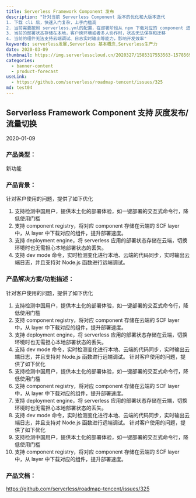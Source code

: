 ```yaml
---
title: Serverless Framework Component 发布
description: "针对当前 Serverless Component 版本的优化和大版本迭代
1. 下载 cli 后，快速入门复杂，上手门槛高
2. 当前需要按照 serverless.yml的配置，在部署阶段从 npm 下载对应的 component 进行部署，影响部署效率
3. 当前的部署状态存储在本地，客户换环境或者多人协作时，状态无法保存和迁移
4. 当前的组件无法支持云端调试、日志实时输出等能力，影响开发效率"
keywords: serverless发展,Serverless 基本概念,Serverless生产力
date: 2020-03-09
thumbnail: https://img.serverlesscloud.cn/2020327/1585317553563-1578569597879-website.png  
categories:
  - banner-content 
  - product-forecast
useLink: 
  - https://github.com/serverless/roadmap-tencent/issues/325 
md: test04
---
```

## **Serverless Framework Component 支持 灰度发布/流量切换**

2020-01-09

### **产品类型**：
新功能

### **产品背景**：
针对客户使用的问题，提供了如下优化
1. 支持检测中国用户，提供本土化的部署体验，如一键部署的交互式命令行，降低使用门槛
2. 支持 component registry，将对应 component 存储在云端的 SCF layer 中，从 layer 中下载对应的组件，提升部署速度。
3. 支持 deployment engine，将 serverless 应用的部署状态存储在云端，切换环境时也无需担心本地部署状态的丢失。
4. 支持 dev mode 命令，实时检测变化进行本地、云端的代码同步，实时输出云端日志，并且支持对 Node.js 函数进行远端调试。

### **产品解决方案/功能描述**：
针对客户使用的问题，提供了如下优化
1. 支持检测中国用户，提供本土化的部署体验，如一键部署的交互式命令行，降低使用门槛
2. 支持 component registry，将对应 component 存储在云端的 SCF layer 中，从 layer 中下载对应的组件，提升部署速度。
3. 支持 deployment engine，将 serverless 应用的部署状态存储在云端，切换环境时也无需担心本地部署状态的丢失。
4. 支持 dev mode 命令，实时检测变化进行本地、云端的代码同步，实时输出云端日志，并且支持对 Node.js 函数进行远端调试。
针对客户使用的问题，提供了如下优化
1. 支持检测中国用户，提供本土化的部署体验，如一键部署的交互式命令行，降低使用门槛
2. 支持 component registry，将对应 component 存储在云端的 SCF layer 中，从 layer 中下载对应的组件，提升部署速度。
3. 支持 deployment engine，将 serverless 应用的部署状态存储在云端，切换环境时也无需担心本地部署状态的丢失。
4. 支持 dev mode 命令，实时检测变化进行本地、云端的代码同步，实时输出云端日志，并且支持对 Node.js 函数进行远端调试。
针对客户使用的问题，提供了如下优化
1. 支持检测中国用户，提供本土化的部署体验，如一键部署的交互式命令行，降低使用门槛
2. 支持 component registry，将对应 component 存储在云端的 SCF layer 中，从 layer 中下载对应的组件，提升部署速度。


### **产品文档**：
https://github.com/serverless/roadmap-tencent/issues/325




